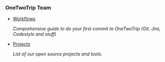 
### OneTwoTrip Team

- [Workflows](/Workflows)

  *Comprehensive guide to do your first commit to OneTwoTrip (Git, Jira, Codestyle and stuff)* 

- [Projects](/projects/README.md)

  *List of our open source projects and tools.*

